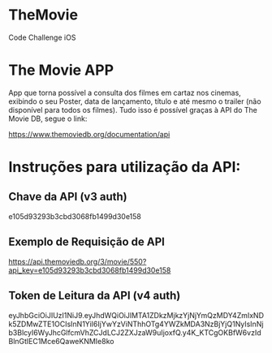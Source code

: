 # TheMovie

Code Challenge iOS

# The Movie APP

App que torna possível a consulta dos filmes em cartaz nos cinemas, exibindo o seu Poster, data de lançamento, título e até mesmo o trailer (não disponível para todos os filmes). Tudo isso é possível graças à API do The Movie DB, segue o link:

https://www.themoviedb.org/documentation/api


# Instruções para utilização da API:

## Chave da API (v3 auth)
e105d93293b3cbd3068fb1499d30e158

## Exemplo de Requisição de API
https://api.themoviedb.org/3/movie/550?api_key=e105d93293b3cbd3068fb1499d30e158

## Token de Leitura da API (v4 auth)
eyJhbGciOiJIUzI1NiJ9.eyJhdWQiOiJlMTA1ZDkzMjkzYjNjYmQzMDY4ZmIxNDk5ZDMwZTE1OCIsInN1YiI6IjYwYzViNThhOTg4YWZkMDA3NzBjYjQ1NyIsInNjb3BlcyI6WyJhcGlfcmVhZCJdLCJ2ZXJzaW9uIjoxfQ.y4K_KTCgOKBfW6vzIdBlnGtlEC1Mce6QaweKNMIe8ko
